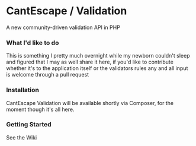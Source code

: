 # CantEscape / Validation
A new community-driven validation API in PHP

### What I'd like to do
This is something I pretty much overnight while my newborn couldn't sleep and figured that I may as well share it here, if you'd like to contribute whether it's to the application itself or the validators rules any and all input is welcome through a pull request

### Installation
CantEscape Validation will be available shortly via Composer, for the moment though it's all here.

### Getting Started
See the Wiki
